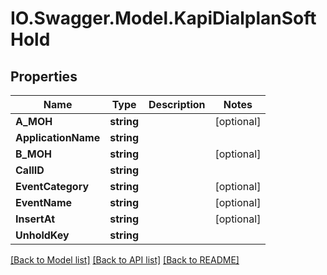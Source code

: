 # IO.Swagger.Model.KapiDialplanSoftHold
## Properties

Name | Type | Description | Notes
------------ | ------------- | ------------- | -------------
**A_MOH** | **string** |  | [optional] 
**ApplicationName** | **string** |  | 
**B_MOH** | **string** |  | [optional] 
**CallID** | **string** |  | 
**EventCategory** | **string** |  | [optional] 
**EventName** | **string** |  | [optional] 
**InsertAt** | **string** |  | [optional] 
**UnholdKey** | **string** |  | 

[[Back to Model list]](../README.md#documentation-for-models) [[Back to API list]](../README.md#documentation-for-api-endpoints) [[Back to README]](../README.md)

